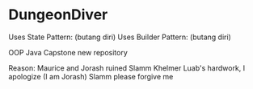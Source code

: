 # DungeonDiver
Uses State Pattern:
(butang diri)
Uses Builder Pattern:
(butang diri)

OOP Java Capstone new repository

Reason: Maurice and Jorash ruined Slamm Khelmer Luab's hardwork, I apologize (I am Jorash) Slamm please forgive me
